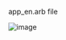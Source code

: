 app_en.arb file

![image](https://github.com/companyakis/flutter-bootcamp/assets/77589867/8e83eea9-f870-413d-9be6-69ce4c6c43c1)
